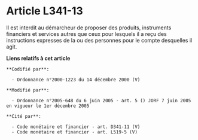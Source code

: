 # Article L341-13

Il est interdit au démarcheur de proposer des produits, instruments financiers et services autres que ceux pour lesquels il a
reçu des instructions expresses de la ou des personnes pour le compte desquelles il agit.

**Liens relatifs à cet article**

	**Codifié par**:

	  - Ordonnance n°2000-1223 du 14 décembre 2000 (V)

	**Modifié par**:

	  - Ordonnance n°2005-648 du 6 juin 2005 - art. 5 () JORF 7 juin 2005 en vigueur le 1er décembre 2005

	**Cité par**:

	  - Code monétaire et financier - art. D341-11 (V)
	  - Code monétaire et financier - art. L519-5 (V)
